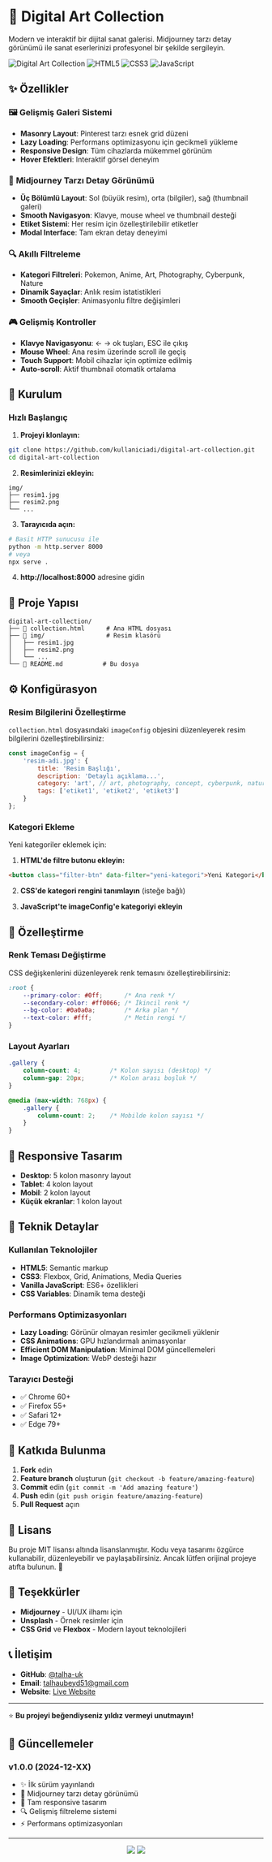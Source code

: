 # 🎨 Digital Art Collection

Modern ve interaktif bir dijital sanat galerisi. Midjourney tarzı detay görünümü ile sanat eserlerinizi profesyonel bir şekilde sergileyin.

![Digital Art Collection](https://img.shields.io/badge/Version-1.0.0-blue.svg)
![HTML5](https://img.shields.io/badge/HTML5-E34F26?logo=html5&logoColor=white)
![CSS3](https://img.shields.io/badge/CSS3-1572B6?logo=css3&logoColor=white)
![JavaScript](https://img.shields.io/badge/JavaScript-F7DF1E?logo=javascript&logoColor=black)

## ✨ Özellikler

### 🖼️ **Gelişmiş Galeri Sistemi**
- **Masonry Layout**: Pinterest tarzı esnek grid düzeni
- **Lazy Loading**: Performans optimizasyonu için gecikmeli yükleme
- **Responsive Design**: Tüm cihazlarda mükemmel görünüm
- **Hover Efektleri**: Interaktif görsel deneyim

### 🎯 **Midjourney Tarzı Detay Görünümü**
- **Üç Bölümlü Layout**: Sol (büyük resim), orta (bilgiler), sağ (thumbnail galeri)
- **Smooth Navigasyon**: Klavye, mouse wheel ve thumbnail desteği
- **Etiket Sistemi**: Her resim için özelleştirilebilir etiketler
- **Modal Interface**: Tam ekran detay deneyimi

### 🔍 **Akıllı Filtreleme**
- **Kategori Filtreleri**: Pokemon, Anime, Art, Photography, Cyberpunk, Nature
- **Dinamik Sayaçlar**: Anlık resim istatistikleri
- **Smooth Geçişler**: Animasyonlu filtre değişimleri

### 🎮 **Gelişmiş Kontroller**
- **Klavye Navigasyonu**: ← → ok tuşları, ESC ile çıkış
- **Mouse Wheel**: Ana resim üzerinde scroll ile geçiş
- **Touch Support**: Mobil cihazlar için optimize edilmiş
- **Auto-scroll**: Aktif thumbnail otomatik ortalama

## 🚀 Kurulum

### Hızlı Başlangıç

1. **Projeyi klonlayın:**
```bash
git clone https://github.com/kullaniciadi/digital-art-collection.git
cd digital-art-collection
```

2. **Resimlerinizi ekleyin:**
```
img/
├── resim1.jpg
├── resim2.png
└── ...
```

3. **Tarayıcıda açın:**
```bash
# Basit HTTP sunucusu ile
python -m http.server 8000
# veya
npx serve .
```

4. **http://localhost:8000** adresine gidin

## 📁 Proje Yapısı

```
digital-art-collection/
├── 📄 collection.html      # Ana HTML dosyası
├── 📁 img/                 # Resim klasörü
│   ├── resim1.jpg
│   ├── resim2.png
│   └── ...
└── 📄 README.md           # Bu dosya

```

## ⚙️ Konfigürasyon

### Resim Bilgilerini Özelleştirme

`collection.html` dosyasındaki `imageConfig` objesini düzenleyerek resim bilgilerini özelleştirebilirsiniz:

```javascript
const imageConfig = {
    'resim-adi.jpg': {
        title: 'Resim Başlığı',
        description: 'Detaylı açıklama...',
        category: 'art', // art, photography, concept, cyberpunk, nature, pokemon, anime
        tags: ['etiket1', 'etiket2', 'etiket3']
    }
};
```

### Kategori Ekleme

Yeni kategoriler eklemek için:

1. **HTML'de filtre butonu ekleyin:**
```html
<button class="filter-btn" data-filter="yeni-kategori">Yeni Kategori</button>
```

2. **CSS'de kategori rengini tanımlayın** (isteğe bağlı)

3. **JavaScript'te imageConfig'e kategoriyi ekleyin**

## 🎨 Özelleştirme

### Renk Teması Değiştirme

CSS değişkenlerini düzenleyerek renk temasını özelleştirebilirsiniz:

```css
:root {
    --primary-color: #0ff;      /* Ana renk */
    --secondary-color: #ff0066; /* İkincil renk */
    --bg-color: #0a0a0a;        /* Arka plan */
    --text-color: #fff;         /* Metin rengi */
}
```

### Layout Ayarları

```css
.gallery {
    column-count: 4;        /* Kolon sayısı (desktop) */
    column-gap: 20px;       /* Kolon arası boşluk */
}

@media (max-width: 768px) {
    .gallery {
        column-count: 2;    /* Mobilde kolon sayısı */
    }
}
```

## 📱 Responsive Tasarım

- **Desktop**: 5 kolon masonry layout
- **Tablet**: 4 kolon layout
- **Mobil**: 2 kolon layout
- **Küçük ekranlar**: 1 kolon layout

## 🔧 Teknik Detaylar

### Kullanılan Teknolojiler
- **HTML5**: Semantic markup
- **CSS3**: Flexbox, Grid, Animations, Media Queries
- **Vanilla JavaScript**: ES6+ özellikleri
- **CSS Variables**: Dinamik tema desteği

### Performans Optimizasyonları
- **Lazy Loading**: Görünür olmayan resimler gecikmeli yüklenir
- **CSS Animations**: GPU hızlandırmalı animasyonlar
- **Efficient DOM Manipulation**: Minimal DOM güncellemeleri
- **Image Optimization**: WebP desteği hazır

### Tarayıcı Desteği
- ✅ Chrome 60+
- ✅ Firefox 55+
- ✅ Safari 12+
- ✅ Edge 79+

## 🤝 Katkıda Bulunma

1. **Fork** edin
2. **Feature branch** oluşturun (`git checkout -b feature/amazing-feature`)
3. **Commit** edin (`git commit -m 'Add amazing feature'`)
4. **Push** edin (`git push origin feature/amazing-feature`)
5. **Pull Request** açın

## 📝 Lisans

Bu proje MIT lisansı altında lisanslanmıştır. 
Kodu veya tasarımı özgürce kullanabilir, düzenleyebilir ve paylaşabilirsiniz.
Ancak lütfen orijinal projeye atıfta bulunun. 🙏

## 🙏 Teşekkürler

- **Midjourney** - UI/UX ilhamı için
- **Unsplash** - Örnek resimler için
- **CSS Grid** ve **Flexbox** - Modern layout teknolojileri

## 📞 İletişim

- **GitHub**: [@talha-uk](https://github.com/talha-uk)
- **Email**: talhaubeyd51@gmail.com
- **Website**: [Live Website](https://willyoudancewithme.xyz/collection.html)

---

⭐ **Bu projeyi beğendiyseniz yıldız vermeyi unutmayın!**

## 🔄 Güncellemeler

### v1.0.0 (2024-12-XX)
- ✨ İlk sürüm yayınlandı
- 🎨 Midjourney tarzı detay görünümü
- 📱 Tam responsive tasarım
- 🔍 Gelişmiş filtreleme sistemi
- ⚡ Performans optimizasyonları

---

<div align="center">
  <img src="https://img.shields.io/badge/Made%20with-❤️-red.svg"/>
  <img src="https://img.shields.io/badge/Built%20with-HTML%20CSS%20JS-blue.svg"/>
</div>
